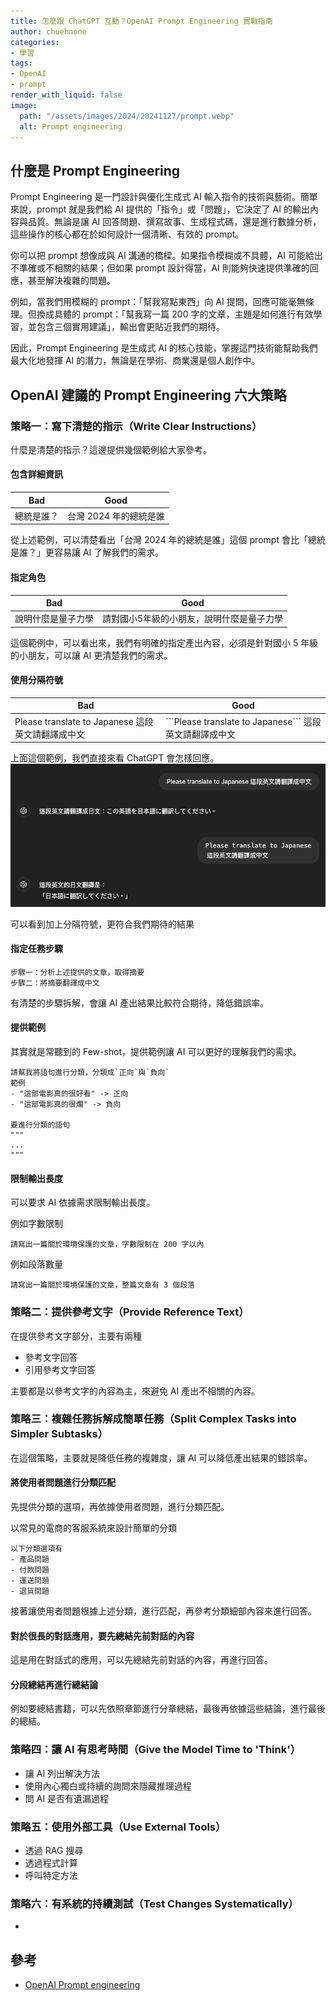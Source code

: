 ```yaml
---
title: 怎麼跟 ChatGPT 互動？OpenAI Prompt Engineering 實戰指南
author: chuehnone
categories:
- 學習
tags:
- OpenAI
- prompt
render_with_liquid: false
image:
  path: "/assets/images/2024/20241127/prompt.webp"
  alt: Prompt engineering
---
```

## 什麼是 Prompt Engineering

Prompt Engineering 是一門設計與優化生成式 AI 輸入指令的技術與藝術。簡單來說，prompt 就是我們給 AI 提供的「指令」或「問題」，它決定了 AI 的輸出內容與品質。無論是讓 AI 回答問題、撰寫故事、生成程式碼，還是進行數據分析，這些操作的核心都在於如何設計一個清晰、有效的 prompt。

你可以把 prompt 想像成與 AI 溝通的橋樑。如果指令模糊或不具體，AI 可能給出不準確或不相關的結果；但如果 prompt 設計得當，AI 則能夠快速提供準確的回應，甚至解決複雜的問題。

例如，當我們用模糊的 prompt：「幫我寫點東西」向 AI 提問，回應可能毫無條理。但換成具體的 prompt：「幫我寫一篇 200 字的文章，主題是如何進行有效學習，並包含三個實用建議」，輸出會更貼近我們的期待。

因此，Prompt Engineering 是生成式 AI 的核心技能，掌握這門技術能幫助我們最大化地發揮 AI 的潛力，無論是在學術、商業還是個人創作中。


## OpenAI 建議的 Prompt Engineering 六大策略

### 策略一：寫下清楚的指示（Write Clear Instructions）

什麼是清楚的指示？這邊提供幾個範例給大家參考。

#### 包含詳細資訊

| Bad   | Good           |
|-------|----------------|
| 總統是誰？ | 台灣 2024 年的總統是誰 |

從上述範例，可以清楚看出「台灣 2024 年的總統是誰」這個 prompt 會比「總統是誰？」更容易讓 AI 了解我們的需求。 

#### 指定角色

| Bad       | Good                  |
|-----------|-----------------------|
| 說明什麼是量子力學 | 請對國小5年級的小朋友，說明什麼是量子力學 |

這個範例中，可以看出來，我們有明確的指定產出內容，必須是針對國小 5 年級的小朋友，可以讓 AI 更清楚我們的需求。

#### 使用分隔符號

| Bad                                     | Good                                                |
|-----------------------------------------|-----------------------------------------------------|
| Please translate to Japanese 這段英文請翻譯成中文 | \`\`\`Please translate to Japanese\`\`\` 這段英文請翻譯成中文 |

上面這個範例，我們直接來看 ChatGPT 會怎樣回應。
![使用分隔符號的 prompt](/assets/images/2024/20241127/prompt-1.png)

可以看到加上分隔符號，更符合我們期待的結果

#### 指定任務步驟

```text
步驟一：分析上述提供的文章，取得摘要
步驟二：將摘要翻譯成中文
```

有清楚的步驟拆解，會讓 AI 產出結果比較符合期待，降低錯誤率。

#### 提供範例

其實就是常聽到的 Few-shot，提供範例讓 AI 可以更好的理解我們的需求。

```text
請幫我將語句進行分類，分類成`正向`與`負向`
範例
- "這部電影真的很好看" -> 正向
- "這部電影真的很爛" -> 負向

要進行分類的語句
"""
...
"""
```

#### 限制輸出長度

可以要求 AI 依據需求限制輸出長度。

例如字數限制
```text
請寫出一篇關於環境保護的文章，字數限制在 200 字以內
```

例如段落數量
```text
請寫出一篇關於環境保護的文章，整篇文章有 3 個段落
```

### 策略二：提供參考文字（Provide Reference Text）

在提供參考文字部分，主要有兩種
- 參考文字回答
- 引用參考文字回答

主要都是以參考文字的內容為主，來避免 AI 產出不相關的內容。

### 策略三：複雜任務拆解成簡單任務（Split Complex Tasks into Simpler Subtasks）

在這個策略，主要就是降低任務的複雜度，讓 AI 可以降低產出結果的錯誤率。

#### 將使用者問題進行分類匹配

先提供分類的選項，再依據使用者問題，進行分類匹配。

以常見的電商的客服系統來設計簡單的分類
```text
以下分類選項有
- 產品問題
- 付款問題
- 運送問題
- 退貨問題
```

接著讓使用者問題根據上述分類，進行匹配，再參考分類細部內容來進行回答。

#### 對於很長的對話應用，要先總結先前對話的內容

這是用在對話式的應用，可以先總結先前對話的內容，再進行回答。

#### 分段總結再進行總結論

例如要總結書籍，可以先依照章節進行分章總結，最後再依據這些結論，進行最後的總結。

### 策略四：讓 AI 有思考時間（Give the Model Time to 'Think'）

- 讓 AI 列出解決方法
- 使用內心獨白或持續的詢問來隱藏推理過程
- 問 AI 是否有遺漏過程

### 策略五：使用外部工具（Use External Tools）

- 透過 RAG 搜尋
- 透過程式計算
- 呼叫特定方法

### 策略六：有系統的持續測試（Test Changes Systematically）

- 

## 參考
- [OpenAI Prompt engineering](https://platform.openai.com/docs/guides/prompt-engineering)
